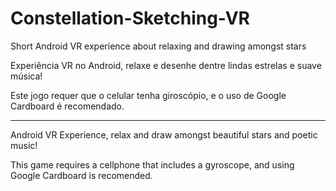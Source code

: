 # Constellation-Sketching-VR
Short Android VR experience about relaxing and drawing amongst stars


Experiência VR no Android, relaxe e desenhe dentre lindas estrelas e suave música!

Este jogo requer que o celular tenha giroscópio, e o uso de Google Cardboard é recomendado.

-----------

Android VR Experience, relax and draw amongst beautiful stars and poetic music!

This game requires a cellphone that includes a gyroscope, and using Google Cardboard is recomended.
